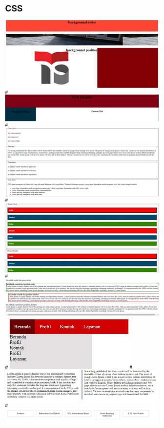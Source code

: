 # CSS
![Alttext](https://github.com/natasyaadeliarama/css/blob/master/1.JPG)
#![Alttext](https://github.com/natasyaadeliarama/css/blob/master/2.JPG)
#![Alttext](https://github.com/natasyaadeliarama/css/blob/master/3.JPG)
#![Alttext](https://github.com/natasyaadeliarama/css/blob/master/4.JPG)
#![Alttext](https://github.com/natasyaadeliarama/css/blob/master/55.JPG)
#![Alttext](https://github.com/natasyaadeliarama/css/blob/master/6.JPG)
#![Alttext](https://github.com/natasyaadeliarama/css/blob/master/7.JPG)
#![Alttext](https://github.com/natasyaadeliarama/css/blob/master/8.JPG)
